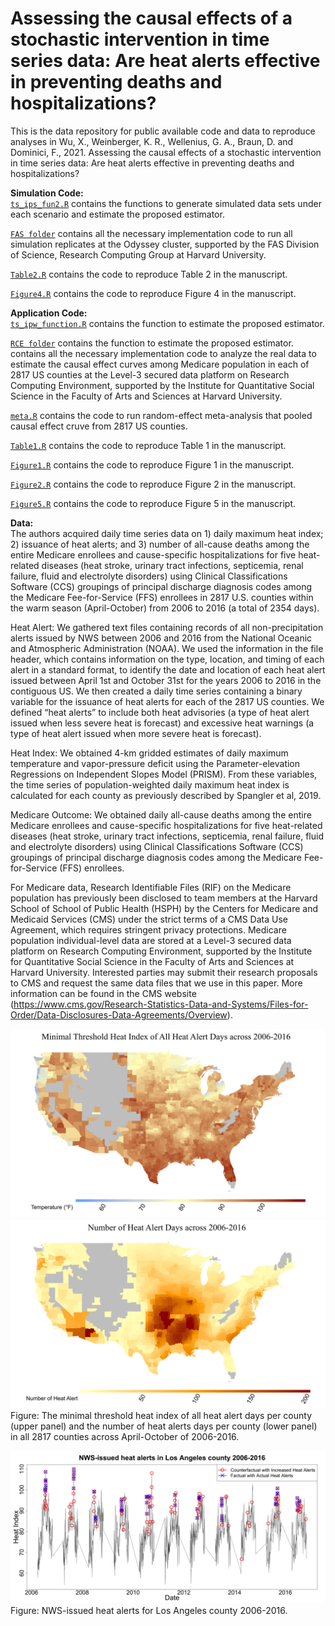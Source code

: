 # Assessing the causal effects of a stochastic intervention in time series data: Are heat alerts effective in preventing deaths and hospitalizations?
This is the data repository for public available code and data to reproduce analyses in Wu, X., Weinberger, K. R., Wellenius, G. A., Braun, D. and Dominici, F., 2021. Assessing the causal effects of a stochastic intervention in time series data: Are heat alerts effective in preventing deaths and hospitalizations?

<b>Simulation Code: </b><br>
[`ts_ips_fun2.R`](https://github.com/wxwx1993/TS_Incremental/blob/main/Simulation/ts_ips_fun2.R) contains the functions to generate simulated data sets under each scenario and estimate the proposed estimator.

[`FAS folder`](https://github.com/wxwx1993/TS_Incremental/tree/main/Simulation/FAS) contains all the necessary implementation code to run all simulation replicates at the Odyssey cluster, supported by the FAS Division of Science, Research Computing Group at Harvard University.

[`Table2.R`](https://github.com/wxwx1993/TS_Incremental/blob/main/Simulation/Table2.R) contains the code to reproduce Table 2 in the manuscript.

[`Figure4.R`](https://github.com/wxwx1993/TS_Incremental/blob/main/Simulation/Figure4.R) contains the code to reproduce Figure 4 in the manuscript.

<b>Application Code: </b><br>
[`ts_ipw_function.R`](https://github.com/wxwx1993/TS_Incremental/blob/main/Application/ts_ipw_function.R) contains the function to estimate the proposed estimator.

[`RCE folder`](https://github.com/wxwx1993/TS_Incremental/blob/main/Application/RCE) contains the function to estimate the proposed estimator. contains all the necessary implementation code to analyze the real data to estimate the causal effect curves among Medicare population in each of 2817 US counties at the Level-3 secured data platform on Research Computing Environment, supported by the Institute for Quantitative Social Science in the Faculty of Arts and Sciences at Harvard University.

[`meta.R`](https://github.com/wxwx1993/TS_Incremental/blob/main/Application/meta.R) contains the code to run random-effect meta-analysis that pooled causal effect cruve from 2817 US counties.

[`Table1.R`](https://github.com/wxwx1993/TS_Incremental/blob/main/Application/Table1.R) contains the code to reproduce Table 1 in the manuscript.

[`Figure1.R`](https://github.com/wxwx1993/TS_Incremental/blob/main/Application/Figure1.R) contains the code to reproduce Figure 1 in the manuscript.

[`Figure2.R`](https://github.com/wxwx1993/TS_Incremental/blob/main/Application/Figure2.R) contains the code to reproduce Figure 2 in the manuscript.

[`Figure5.R`](https://github.com/wxwx1993/TS_Incremental/blob/main/Application/Figure5.R) contains the code to reproduce Figure 5 in the manuscript.

<b>Data: </b><br>
The authors acquired daily time series data on 1) daily maximum heat index; 2) issuance of heat alerts; and 3) number of all-cause deaths among the entire Medicare enrollees and cause-specific hospitalizations for five heat-related diseases (heat stroke, urinary tract infections, septicemia, renal failure, fluid and electrolyte disorders) using Clinical Classifications Software (CCS) groupings of principal discharge diagnosis codes among the Medicare Fee-for-Service (FFS) enrollees in 2817 U.S. counties within the warm season (April-October) from 2006 to 2016 (a total of 2354 days).

Heat Alert: We gathered text files containing records of all non-precipitation alerts issued by NWS between 2006 and 2016 from the National Oceanic and Atmospheric Administration (NOAA). We used the information in the file header, which contains information on the type, location, and timing of each alert in a standard format, to identify the date and location of each heat alert issued between April 1st and October 31st for the years 2006 to 2016 in the contiguous US. We then created a daily time series containing a binary variable for the issuance of heat alerts for each of the 2817 US counties. We defined “heat alerts” to include both heat advisories (a type of heat alert issued when less severe heat is forecast) and excessive heat warnings (a type of heat alert issued when more severe heat is forecast).

Heat Index: We obtained 4-km gridded estimates of daily maximum temperature and vapor-pressure deficit using the Parameter-elevation Regressions on Independent Slopes Model (PRISM). From these variables, the time series of population-weighted daily maximum heat index is calculated for each county as previously described by Spangler et al, 2019. 

Medicare Outcome: We obtained daily all-cause deaths among the entire Medicare enrollees and cause-specific hospitalizations for five heat-related diseases (heat stroke, urinary tract infections, septicemia, renal failure, fluid and electrolyte disorders) using Clinical Classifications Software (CCS) groupings of principal discharge diagnosis codes among the Medicare Fee-for-Service (FFS) enrollees.

For Medicare data, Research Identifiable Files (RIF) on the Medicare population has previously been disclosed to team members at the Harvard School of School of Public Health (HSPH) by the Centers for Medicare and Medicaid Services (CMS) under the strict terms of a CMS Data Use Agreement, which requires stringent privacy protections. Medicare population individual-level data are stored at a Level-3 secured data platform on Research Computing Environment, supported by the Institute for Quantitative Social Science in the Faculty of Arts and Sciences at Harvard University. Interested parties may submit their research proposals to CMS and request the same data files that we use in this paper. More information can be found in the CMS website (https://www.cms.gov/Research-Statistics-Data-and-Systems/Files-for-Order/Data-Disclosures-Data-Agreements/Overview).

![](./Application/Figures/allcounty_alert_heat_min2.jpeg)
![](./Application/Figures/allcounty_alert_num2.jpeg)
Figure: The minimal threshold heat index of all heat alert days per county (upper panel) and the number of heat alerts days per county (lower panel) in all 2817 counties across April-October of 2006-2016.

![](./Application/Figures/Heat_alerts.jpeg)
Figure: NWS-issued heat alerts for Los Angeles county 2006-2016.
